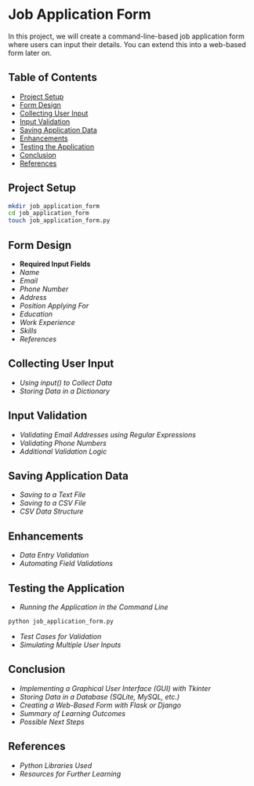# Job Application Form

In this project, we will create a command-line-based job application form where users can input their details. You can extend this into a web-based form later on.

## Table of Contents

- [Project Setup](#project-setup)
- [Form Design](#form-design)
- [Collecting User Input](#collecting-user-input)
- [Input Validation](#input-validation)
- [Saving Application Data](#saving-application-data)
- [Enhancements](#enhancements)
- [Testing the Application](#testing-the-application)
- [Conclusion](#conclusion)
- [References](#references)

## Project Setup

```bash
mkdir job_application_form
cd job_application_form
touch job_application_form.py
```

## Form Design

- **Required Input Fields**
- *Name*
- *Email*
- *Phone Number*
- *Address*
- *Position Applying For*
- *Education*
- *Work Experience*
- *Skills*
- *References*

## Collecting User Input

- *Using input() to Collect Data*
- *Storing Data in a Dictionary*

## Input Validation

- *Validating Email Addresses using Regular Expressions*
- *Validating Phone Numbers*
- *Additional Validation Logic*

## Saving Application Data

- *Saving to a Text File*
- *Saving to a CSV File*
- *CSV Data Structure*

## Enhancements

- *Data Entry Validation*
- *Automating Field Validations*

## Testing the Application

- *Running the Application in the Command Line*

```bash
python job_application_form.py
```

- *Test Cases for Validation*
- *Simulating Multiple User Inputs*

## Conclusion

- *Implementing a Graphical User Interface (GUI) with Tkinter*
- *Storing Data in a Database (SQLite, MySQL, etc.)*
- *Creating a Web-Based Form with Flask or Django*
- *Summary of Learning Outcomes*
- *Possible Next Steps*

## References

- *Python Libraries Used*
- *Resources for Further Learning*
